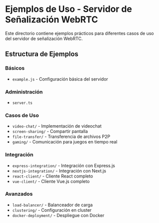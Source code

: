 # Ejemplos de Uso - Servidor de Señalización WebRTC

Este directorio contiene ejemplos prácticos para diferentes casos de uso del servidor de señalización WebRTC.

## Estructura de Ejemplos

### Básicos
- `example.js` - Configuración básica del servidor

### Administración
- `server.ts` 

### Casos de Uso
- `video-chat/` - Implementación de videochat
- `screen-sharing/` - Compartir pantalla
- `file-transfer/` - Transferencia de archivos P2P
- `gaming/` - Comunicación para juegos en tiempo real

### Integración
- `express-integration/` - Integración con Express.js
- `nextjs-integration/` - Integración con Next.js
- `react-client/` - Cliente React completo
- `vue-client/` - Cliente Vue.js completo

### Avanzados
- `load-balancer/` - Balanceador de carga
- `clustering/` - Configuración en cluster
- `docker-deployment/` - Despliegue con Docker